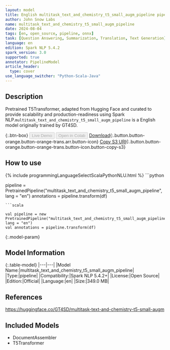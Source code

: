```yaml
---
layout: model
title: English multitask_text_and_chemistry_t5_small_augm_pipeline pipeline T5Transformer from GT4SD
author: John Snow Labs
name: multitask_text_and_chemistry_t5_small_augm_pipeline
date: 2024-08-04
tags: [en, open_source, pipeline, onnx]
task: [Question Answering, Summarization, Translation, Text Generation]
language: en
edition: Spark NLP 5.4.2
spark_version: 3.0
supported: true
annotator: PipelineModel
article_header:
  type: cover
use_language_switcher: "Python-Scala-Java"
---
```


## Description

Pretrained T5Transformer, adapted from Hugging Face and curated to provide scalability and production-readiness using Spark NLP.`multitask_text_and_chemistry_t5_small_augm_pipeline` is a English model originally trained by GT4SD.

{:.btn-box}
<button class="button button-orange" disabled>Live Demo</button>
<button class="button button-orange" disabled>Open in Colab</button>
[Download](https://s3.amazonaws.com/auxdata.johnsnowlabs.com/public/models/multitask_text_and_chemistry_t5_small_augm_pipeline_en_5.4.2_3.0_1722804031915.zip){:.button.button-orange.button-orange-trans.arr.button-icon}
[Copy S3 URI](s3://auxdata.johnsnowlabs.com/public/models/multitask_text_and_chemistry_t5_small_augm_pipeline_en_5.4.2_3.0_1722804031915.zip){:.button.button-orange.button-orange-trans.button-icon.button-copy-s3}

## How to use



<div class="tabs-box" markdown="1">
{% include programmingLanguageSelectScalaPythonNLU.html %}
```python

pipeline = PretrainedPipeline("multitask_text_and_chemistry_t5_small_augm_pipeline", lang = "en")
annotations =  pipeline.transform(df)   

```
```scala

val pipeline = new PretrainedPipeline("multitask_text_and_chemistry_t5_small_augm_pipeline", lang = "en")
val annotations = pipeline.transform(df)

```
</div>

{:.model-param}
## Model Information

{:.table-model}
|---|---|
|Model Name:|multitask_text_and_chemistry_t5_small_augm_pipeline|
|Type:|pipeline|
|Compatibility:|Spark NLP 5.4.2+|
|License:|Open Source|
|Edition:|Official|
|Language:|en|
|Size:|349.0 MB|

## References

https://huggingface.co/GT4SD/multitask-text-and-chemistry-t5-small-augm

## Included Models

- DocumentAssembler
- T5Transformer